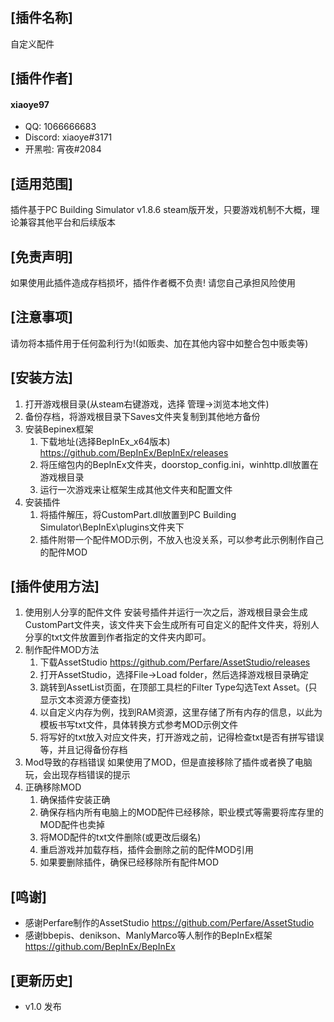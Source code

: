 ## [插件名称]
自定义配件

## [插件作者]
#### xiaoye97
- QQ: 1066666683
- Discord: xiaoye#3171
- 开黑啦: 宵夜#2084

## [适用范围]
插件基于PC Building Simulator v1.8.6 steam版开发，只要游戏机制不大概，理论兼容其他平台和后续版本

## [免责声明]
如果使用此插件造成存档损坏，插件作者概不负责!
请您自己承担风险使用

## [注意事项]
请勿将本插件用于任何盈利行为!(如贩卖、加在其他内容中如整合包中贩卖等)

## [安装方法]
1. 打开游戏根目录(从steam右键游戏，选择 管理->浏览本地文件)
2. 备份存档，将游戏根目录下Saves文件夹复制到其他地方备份
3. 安装Bepinex框架
    1. 下载地址(选择BepInEx_x64版本) https://github.com/BepInEx/BepInEx/releases
    2. 将压缩包内的BepInEx文件夹，doorstop_config.ini，winhttp.dll放置在游戏根目录
    3. 运行一次游戏来让框架生成其他文件夹和配置文件
4. 安装插件
    1. 将插件解压，将CustomPart.dll放置到PC Building Simulator\BepInEx\plugins文件夹下
    2. 插件附带一个配件MOD示例，不放入也没关系，可以参考此示例制作自己的配件MOD

## [插件使用方法]
1. 使用别人分享的配件文件
    安装号插件并运行一次之后，游戏根目录会生成CustomPart文件夹，该文件夹下会生成所有可自定义的配件文件夹，将别人分享的txt文件放置到作者指定的文件夹内即可。
2. 制作配件MOD方法
    1. 下载AssetStudio https://github.com/Perfare/AssetStudio/releases
    2. 打开AssetStudio，选择File->Load folder，然后选择游戏根目录确定
    3. 跳转到AssetList页面，在顶部工具栏的Filter Type勾选Text Asset。(只显示文本资源方便查找)
    4. 以自定义内存为例，找到RAM资源，这里存储了所有内存的信息，以此为模板书写txt文件，具体转换方式参考MOD示例文件
    5. 将写好的txt放入对应文件夹，打开游戏之前，记得检查txt是否有拼写错误等，并且记得备份存档
3. Mod导致的存档错误
    如果使用了MOD，但是直接移除了插件或者换了电脑玩，会出现存档错误的提示
4. 正确移除MOD
    1. 确保插件安装正确
    2. 确保存档内所有电脑上的MOD配件已经移除，职业模式等需要将库存里的MOD配件也卖掉
    3. 将MOD配件的txt文件删除(或更改后缀名)
    4. 重启游戏并加载存档，插件会删除之前的配件MOD引用
    5. 如果要删除插件，确保已经移除所有配件MOD

## [鸣谢]
- 感谢Perfare制作的AssetStudio https://github.com/Perfare/AssetStudio
- 感谢bbepis、denikson、ManlyMarco等人制作的BepInEx框架 https://github.com/BepInEx/BepInEx

## [更新历史]
- v1.0 发布